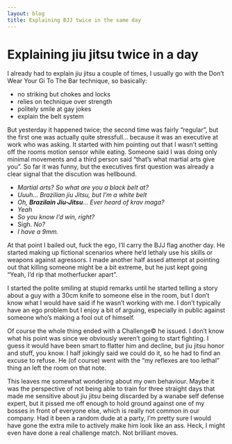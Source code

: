 ```yaml
---
layout: blog
title: Explaining BJJ twice in the same day
---
```

# Explaining jiu jitsu twice in a day

I already had to explain jiu jitsu a couple of times, I usually go with the Don’t Wear Your Gi To The Bar technique, so basically:

- no striking but chokes and locks
- relies on technique over strength
- politely smile at gay jokes
- explain the belt system

But yesterday it happened twice; the second time was fairly “regular”, but the first one was actually quite stressfull… because it was an executive at work who was asking.
It started with him pointing out that I wasn’t setting off the rooms motion sensor while eating. Someone said I was doing only minimal movements and a third person said “that’s what martial arts give you”. So far it was funny, but the executives first question was already a clear signal that the discution was hellbound.

- *Martial arts? So what are you a black belt at?*
- *Uuuh… Brazilian jiu Jitsu, but I’m a white belt*
- *Oh, **Brazilain Jiu-Jitsu**… Ever heard of krav maga?*
- *Yeah*
- *So you know I’d win, right?*
- Sigh. *No?*
- *I have a 9mm.*

At that point I bailed out, fuck the ego, I’ll carry the BJJ flag another day. He started making up fictional scenarios where he’d lethaly use his skills or weapons against agressors. I made another half assed attempt at pointing out that killing someone might be a bit extreme, but he just kept going “Yeah, I’d rip that motherfucker apart”.

I started the polite smiling at stupid remarks until he started telling a story about a guy with a 30cm knife to someone else in the room, but I don’t know what I would have said if he wasn’t working with me. I don’t typically have an ego problem but I enjoy a bit of arguing, especially in public against someone who’s making a fool out of himself.
 
Of course the whole thing ended with a Challenge© he issued. 
I don’t know what his point was since we obviously weren’t going to start fighting. I guess it would have been smart to flatter him and decline, but jiu jitsu honor and stuff, you know.
I half jokingly said we could do it, so he had to find an excuse to refuse. He (of course) went with the “my reflexes are too lethal” thing an left the room on that note.

This leaves me somewhat wondering about my own behaviour. Maybe it was the perspective of not being able to train for three straight days that made me sensitive about jiu jitsu being discarded by a wanabe self defense expert, but it pissed me off enough to hold ground against one of my bosses in front of everyone else, which is really not common in our company. Had it been a random dude at a party, I’m pretty sure I would have gone the extra mile to actively make him look like an ass. Heck, I might even have done a real challenge match. Not brilliant moves.
